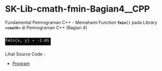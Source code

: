 # SK-Lib-cmath-fmin-Bagian4__CPP
Fundamental Pemrograman C++ - Memahami Function <code><b>fmin()</b></code> pada Library <code><b>&lt;cmath></b></code> di Pemrograman C++ (Bagian 4)<br><br>
<img src="https://github.com/RizkyKhapidsyah/SK-Lib-cmath-fmin-Bagian4__CPP/blob/master/SK-Lib-cmath-fmin-Bagian4__CPP/result/001.PNG"><br><br>
Lihat Source Code : <br>
- <a href="https://github.com/RizkyKhapidsyah/SK-Lib-cmath-fmin-Bagian4__CPP/blob/master/SK-Lib-cmath-fmin-Bagian4__CPP/Source.cpp">Program</a>
